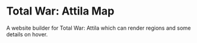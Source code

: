 # Total War: Attila Map

A website builder for Total War: Attila which can render regions and some details on hover.
